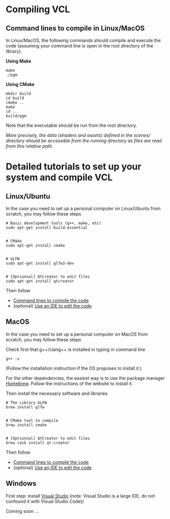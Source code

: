 # Compiling VCL


<a name="command_line"></a>
## Command lines to compile in Linux/MacOS


In Linux/MacOS, the following commands should compile and execute the code (assuming your command line is open in the root directory of the library).


__Using Make__
```shell
make
./pgm
```


__Using CMake__
```shell
mkdir build
cd build
cmake ..
make
cd ..
build/pgm
```


Note that the executable should be run from the root directory. 


_More precisely, the data (shaders and assets) defined in the scenes/ directory should be accessible from the running directory as files are read from this relative path._



# Detailed tutorials to set up your system and compile VCL


<a name="Ubuntu"></a>
## Linux/Ubuntu


In the case you need to set up a personal computer on Linux/Ubuntu from scratch, you may follow these steps


```shell
# Basic development tools (g++, make, etc)
sudo apt-get install build-essential


# CMake 
sudo apt-get install cmake 


# GLFW
sudo apt-get install glfw3-dev


# [Optionnal] QtCreator to edit files
sudo apt-get install qtcreator
```


Then follow 
* [Command lines to compile the code](#command_line)
* (optional) [Use an IDE to edit the code](qtcreator.md)



<a name="MacOS"></a>


## MacOS


In the case you need to set up a personal computer on MacOS from scratch, you may follow these steps


Check first that g++/clang++ is installed in typing in command line


```shell
g++ -v
```


(Follow the installation instruction if the OS proposes to install it.)


For the other dependencies, the easiest way is to use the package manager [Homebrew](https://brew.sh/). Follow the instructions of the website to install it.


Then install the necessary software and libraries


```shell
# The Library GLFW
brew install glfw


# CMake tool to compile
brew install cmake


# [Optionnal] QtCreator to edit files
brew cask install qt-creator
```


Then follow 
* [Command lines to compile the code](#command_line)
* (optional) [Use an IDE to edit the code](qtcreator.md)


## Windows


First step: install [Visual Studio](https://visualstudio.microsoft.com/vs/) (note: Visual Studio is a large IDE, do not confound it with Visual Studio Code))


Coming soon ...